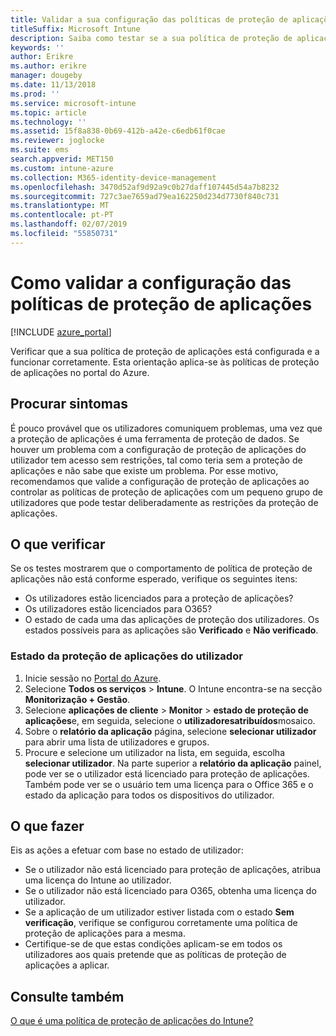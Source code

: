 ```yaml
---
title: Validar a sua configuração das políticas de proteção de aplicações
titleSuffix: Microsoft Intune
description: Saiba como testar se a sua política de proteção de aplicações está configurada e a funcionar corretamente.
keywords: ''
author: Erikre
ms.author: erikre
manager: dougeby
ms.date: 11/13/2018
ms.prod: ''
ms.service: microsoft-intune
ms.topic: article
ms.technology: ''
ms.assetid: 15f8a838-0b69-412b-a42e-c6edb61f0cae
ms.reviewer: joglocke
ms.suite: ems
search.appverid: MET150
ms.custom: intune-azure
ms.collection: M365-identity-device-management
ms.openlocfilehash: 3470d52af9d92a9c0b27daff107445d54a7b8232
ms.sourcegitcommit: 727c3ae7659ad79ea162250d234d7730f840c731
ms.translationtype: MT
ms.contentlocale: pt-PT
ms.lasthandoff: 02/07/2019
ms.locfileid: "55850731"
---
```

# <a name="how-to-validate-your-app-protection-policy-setup"></a>Como validar a configuração das políticas de proteção de aplicações

[!INCLUDE [azure_portal](./includes/azure_portal.md)]

Verificar que a sua política de proteção de aplicações está configurada e a funcionar corretamente. Esta orientação aplica-se às políticas de proteção de aplicações no portal do Azure.

## <a name="checking-for-symptoms"></a>Procurar sintomas
É pouco provável que os utilizadores comuniquem problemas, uma vez que a proteção de aplicações é uma ferramenta de proteção de dados. Se houver um problema com a configuração de proteção de aplicações do utilizador tem acesso sem restrições, tal como teria sem a proteção de aplicações e não sabe que existe um problema. Por esse motivo, recomendamos que valide a configuração de proteção de aplicações ao controlar as políticas de proteção de aplicações com um pequeno grupo de utilizadores que pode testar deliberadamente as restrições da proteção de aplicações.


## <a name="what-to-check"></a>O que verificar

Se os testes mostrarem que o comportamento de política de proteção de aplicações não está conforme esperado, verifique os seguintes itens:

- Os utilizadores estão licenciados para a proteção de aplicações?
- Os utilizadores estão licenciados para O365?
- O estado de cada uma das aplicações de proteção dos utilizadores. Os estados possíveis para as aplicações são **Verificado** e **Não verificado**.

### <a name="user-app-protection-status"></a>Estado da proteção de aplicações do utilizador
1. Inicie sessão no [Portal do Azure](https://portal.azure.com).
2. Selecione **Todos os serviços** > **Intune**. O Intune encontra-se na secção **Monitorização + Gestão**.
3. Selecione **aplicações de cliente** > **Monitor** >  **estado de proteção de aplicações**e, em seguida, selecione o **utilizadoresatribuídos**mosaico. 
4. Sobre o **relatório da aplicação** página, selecione **selecionar utilizador** para abrir uma lista de utilizadores e grupos. 
5. Procure e selecione um utilizador na lista, em seguida, escolha **selecionar utilizador**. Na parte superior a **relatório da aplicação** painel, pode ver se o utilizador está licenciado para proteção de aplicações. Também pode ver se o usuário tem uma licença para o Office 365 e o estado da aplicação para todos os dispositivos do utilizador.



## <a name="what-to-do"></a>O que fazer
Eis as ações a efetuar com base no estado de utilizador:

- Se o utilizador não está licenciado para proteção de aplicações, atribua uma licença do Intune ao utilizador.
- Se o utilizador não está licenciado para O365, obtenha uma licença do utilizador.
- Se a aplicação de um utilizador estiver listada com o estado **Sem verificação**, verifique se configurou corretamente uma política de proteção de aplicações para a mesma.
- Certifique-se de que estas condições aplicam-se em todos os utilizadores aos quais pretende que as políticas de proteção de aplicações a aplicar.

## <a name="see-also"></a>Consulte também

[O que é uma política de proteção de aplicações do Intune?](app-protection-policies.md)
